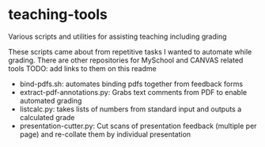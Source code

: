 # teaching-tools
Various scripts and utilities for assisting teaching including grading

These scripts came about from repetitive tasks I wanted to automate while grading.
There are other repositories for MySchool and CANVAS related tools
TODO:  add links to them on this readme

* bind-pdfs.sh: automates binding pdfs together from feedback forms
* extract-pdf-annotations.py: Grabs text comments from PDF to enable automated grading
* listcalc.py: takes lists of numbers from standard input and outputs a calculated grade
* presentation-cutter.py: Cut scans of presentation feedback (multiple per page) and re-collate them by individual presentation
